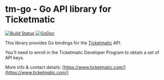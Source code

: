 # tm-go - Go API library for Ticketmatic

[![Build Status](https://travis-ci.org/ticketmatic/tm-go.svg?branch=master)](https://travis-ci.org/ticketmatic/tm-go) [![GoDoc](https://godoc.org/github.com/ticketmatic/tm-go/ticketmatic?status.svg)](https://godoc.org/github.com/ticketmatic/tm-go/ticketmatic)

This library provides Go bindings for the [Ticketmatic](https://www.ticketmatic.com/) API.

You'll need to enroll in the Ticketmatic Developer Program to obtain a set of API keys.

More info & contact details: [https://www.ticketmatic.com/](https://www.ticketmatic.com/)
